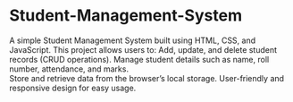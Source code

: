 # Student-Management-System
A simple Student Management System built using HTML, CSS, and JavaScript. This project allows users to:  Add, update, and delete student records (CRUD operations).
Manage student details such as name, roll number, attendance, and marks.  
Store and retrieve data from the browser’s local storage.  User-friendly and responsive design for easy usage.
